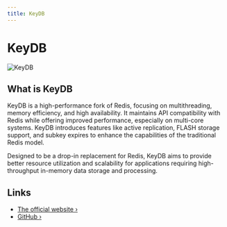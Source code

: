 ```yaml
---
title: KeyDB
---
```


# KeyDB

![KeyDB](/images/database-logos/keydb.webp)

## What is KeyDB

KeyDB is a high-performance fork of Redis, focusing on multithreading, memory efficiency, and high availability. It maintains API compatibility with Redis while offering improved performance, especially on multi-core systems. KeyDB introduces features like active replication, FLASH storage support, and subkey expires to enhance the capabilities of the traditional Redis model.

Designed to be a drop-in replacement for Redis, KeyDB aims to provide better resource utilization and scalability for applications requiring high-throughput in-memory data storage and processing.

## Links

- [The official website ›](https://keydb.dev/)
- [GitHub ›](https://github.com/EQ-Alpha/KeyDB)